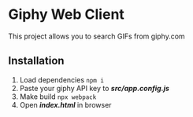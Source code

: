 # Giphy Web Client
This project allows you to search GIFs from giphy.com

## Installation
1. Load dependencies `npm i`
2. Paste your giphy API key to ___src/app.config.js___
3. Make build `npx webpack`
4. Open ___index.html___ in browser
